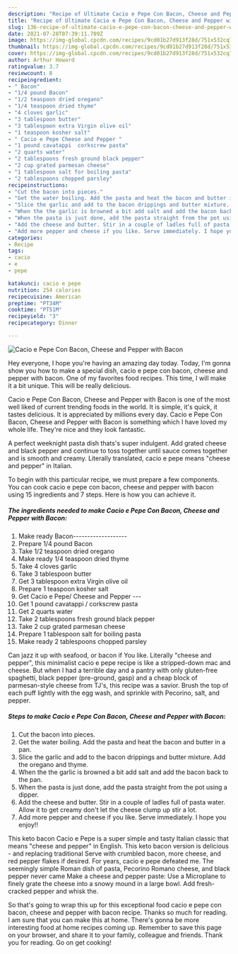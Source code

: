 ```yaml
---
description: "Recipe of Ultimate Cacio e Pepe Con Bacon, Cheese and Pepper with Bacon"
title: "Recipe of Ultimate Cacio e Pepe Con Bacon, Cheese and Pepper with Bacon"
slug: 136-recipe-of-ultimate-cacio-e-pepe-con-bacon-cheese-and-pepper-with-bacon
date: 2021-07-28T07:39:11.709Z
image: https://img-global.cpcdn.com/recipes/9cd01b27d913f28d/751x532cq70/cacio-e-pepe-con-bacon-cheese-and-pepper-with-bacon-recipe-main-photo.jpg
thumbnail: https://img-global.cpcdn.com/recipes/9cd01b27d913f28d/751x532cq70/cacio-e-pepe-con-bacon-cheese-and-pepper-with-bacon-recipe-main-photo.jpg
cover: https://img-global.cpcdn.com/recipes/9cd01b27d913f28d/751x532cq70/cacio-e-pepe-con-bacon-cheese-and-pepper-with-bacon-recipe-main-photo.jpg
author: Arthur Howard
ratingvalue: 3.7
reviewcount: 8
recipeingredient:
- " Bacon"
- "1/4 pound Bacon"
- "1/2 teaspoon dried oregano"
- "1/4 teaspoon dried thyme"
- "4 cloves garlic"
- "3 tablespoon butter"
- "3 tablespoon extra Virgin olive oil"
- "1 teaspoon kosher salt"
- " Cacio e Pepe Cheese and Pepper "
- "1 pound cavatappi  corkscrew pasta"
- "2 quarts water"
- "2 tablespoons fresh ground black pepper"
- "2 cup grated parmesan cheese"
- "1 tablespoon salt for boiling pasta"
- "2 tablespoons chopped parsley"
recipeinstructions:
- "Cut the bacon into pieces."
- "Get the water boiling. Add the pasta and heat the bacon and butter in a pan."
- "Slice the garlic and add to the bacon drippings and butter mixture. Add the oregano and thyme."
- "When the the garlic is browned a bit add salt and add the bacon back to the pan."
- "When the pasta is just done, add the pasta straight from the pot using a dipper."
- "Add the cheese and butter. Stir in a couple of ladles full of pasta water. Allow it to get creamy don&#39;t let the cheese clump up stir a lot."
- "Add more pepper and cheese if you like. Serve immediately. I hope you enjoy!!"
categories:
- Recipe
tags:
- cacio
- e
- pepe

katakunci: cacio e pepe 
nutrition: 254 calories
recipecuisine: American
preptime: "PT34M"
cooktime: "PT51M"
recipeyield: "3"
recipecategory: Dinner

---
```



![Cacio e Pepe Con Bacon, Cheese and Pepper with Bacon](https://img-global.cpcdn.com/recipes/9cd01b27d913f28d/751x532cq70/cacio-e-pepe-con-bacon-cheese-and-pepper-with-bacon-recipe-main-photo.jpg)

Hey everyone, I hope you're having an amazing day today. Today, I'm gonna show you how to make a special dish, cacio e pepe con bacon, cheese and pepper with bacon. One of my favorites food recipes. This time, I will make it a bit unique. This will be really delicious.

Cacio e Pepe Con Bacon, Cheese and Pepper with Bacon is one of the most well liked of current trending foods in the world. It is simple, it's quick, it tastes delicious. It is appreciated by millions every day. Cacio e Pepe Con Bacon, Cheese and Pepper with Bacon is something which I have loved my whole life. They're nice and they look fantastic.

A perfect weeknight pasta dish thats&#39;s super indulgent. Add grated cheese and black pepper and continue to toss together until sauce comes together and is smooth and creamy. Literally translated, cacio e pepe means &#34;cheese and pepper&#34; in Italian.


To begin with this particular recipe, we must prepare a few components. You can cook cacio e pepe con bacon, cheese and pepper with bacon using 15 ingredients and 7 steps. Here is how you can achieve it.

<!--inarticleads1-->

##### The ingredients needed to make Cacio e Pepe Con Bacon, Cheese and Pepper with Bacon:

1. Make ready  Bacon-------------------
1. Prepare 1/4 pound Bacon
1. Take 1/2 teaspoon dried oregano
1. Make ready 1/4 teaspoon dried thyme
1. Take 4 cloves garlic
1. Take 3 tablespoon butter
1. Get 3 tablespoon extra Virgin olive oil
1. Prepare 1 teaspoon kosher salt
1. Get  Cacio e Pepe/ Cheese and Pepper ---
1. Get 1 pound cavatappi / corkscrew pasta
1. Get 2 quarts water
1. Take 2 tablespoons fresh ground black pepper
1. Take 2 cup grated parmesan cheese
1. Prepare 1 tablespoon salt for boiling pasta
1. Make ready 2 tablespoons chopped parsley


Can jazz it up with seafood, or bacon if You like. Literally &#34;cheese and pepper&#34;, this minimalist cacio e pepe recipe is like a stripped-down mac and cheese. But when I had a terrible day and a pantry with only gluten-free spaghetti, black pepper (pre-ground, gasp) and a cheap block of parmesan-style cheese from TJ&#39;s, this recipe was a savior. Brush the top of each puff lightly with the egg wash, and sprinkle with Pecorino, salt, and pepper. 

<!--inarticleads2-->

##### Steps to make Cacio e Pepe Con Bacon, Cheese and Pepper with Bacon:

1. Cut the bacon into pieces.
1. Get the water boiling. Add the pasta and heat the bacon and butter in a pan.
1. Slice the garlic and add to the bacon drippings and butter mixture. Add the oregano and thyme.
1. When the the garlic is browned a bit add salt and add the bacon back to the pan.
1. When the pasta is just done, add the pasta straight from the pot using a dipper.
1. Add the cheese and butter. Stir in a couple of ladles full of pasta water. Allow it to get creamy don&#39;t let the cheese clump up stir a lot.
1. Add more pepper and cheese if you like. Serve immediately. I hope you enjoy!!


This keto bacon Cacio e Pepe is a super simple and tasty Italian classic that means &#34;cheese and pepper&#34; in English. This keto bacon version is delicious - and replacing traditional Serve with crumbled bacon, more cheese, and red pepper flakes if desired. For years, cacio e pepe defeated me. The seemingly simple Roman dish of pasta, Pecorino Romano cheese, and black pepper never came Make a cheese and pepper paste: Use a Microplane to finely grate the cheese into a snowy mound in a large bowl. Add fresh-cracked pepper and whisk the. 

So that's going to wrap this up for this exceptional food cacio e pepe con bacon, cheese and pepper with bacon recipe. Thanks so much for reading. I am sure that you can make this at home. There's gonna be more interesting food at home recipes coming up. Remember to save this page on your browser, and share it to your family, colleague and friends. Thank you for reading. Go on get cooking!
